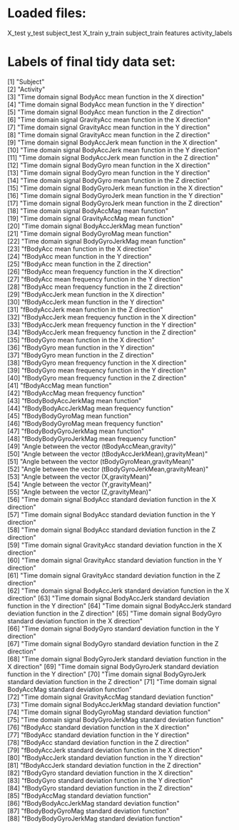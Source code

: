 # Loaded files:

X_test
y_test
subject_test
X_train
y_train
subject_train
features
activity_labels

# Labels of final tidy data set:

 [1] "Subject"                                                                       
 [2] "Activity"                                                                      
 [3] "Time domain signal BodyAcc mean function in the X direction"                   
 [4] "Time domain signal BodyAcc mean function in the Y direction"                   
 [5] "Time domain signal BodyAcc mean function in the Z direction"                   
 [6] "Time domain signal GravityAcc mean function in the X direction"                
 [7] "Time domain signal GravityAcc mean function in the Y direction"                
 [8] "Time domain signal GravityAcc mean function in the Z direction"                
 [9] "Time domain signal BodyAccJerk mean function in the X direction"               
[10] "Time domain signal BodyAccJerk mean function in the Y direction"               
[11] "Time domain signal BodyAccJerk mean function in the Z direction"               
[12] "Time domain signal BodyGyro mean function in the X direction"                  
[13] "Time domain signal BodyGyro mean function in the Y direction"                  
[14] "Time domain signal BodyGyro mean function in the Z direction"                  
[15] "Time domain signal BodyGyroJerk mean function in the X direction"              
[16] "Time domain signal BodyGyroJerk mean function in the Y direction"              
[17] "Time domain signal BodyGyroJerk mean function in the Z direction"              
[18] "Time domain signal BodyAccMag mean function"                                   
[19] "Time domain signal GravityAccMag mean function"                                
[20] "Time domain signal BodyAccJerkMag mean function"                               
[21] "Time domain signal BodyGyroMag mean function"                                  
[22] "Time domain signal BodyGyroJerkMag mean function"                              
[23] "fBodyAcc mean function in the X direction"                                     
[24] "fBodyAcc mean function in the Y direction"                                     
[25] "fBodyAcc mean function in the Z direction"                                     
[26] "fBodyAcc mean frequency function in the X direction"                           
[27] "fBodyAcc mean frequency function in the Y direction"                           
[28] "fBodyAcc mean frequency function in the Z direction"                           
[29] "fBodyAccJerk mean function in the X direction"                                 
[30] "fBodyAccJerk mean function in the Y direction"                                 
[31] "fBodyAccJerk mean function in the Z direction"                                 
[32] "fBodyAccJerk mean frequency function in the X direction"                       
[33] "fBodyAccJerk mean frequency function in the Y direction"                       
[34] "fBodyAccJerk mean frequency function in the Z direction"                       
[35] "fBodyGyro mean function in the X direction"                                    
[36] "fBodyGyro mean function in the Y direction"                                    
[37] "fBodyGyro mean function in the Z direction"                                    
[38] "fBodyGyro mean frequency function in the X direction"                          
[39] "fBodyGyro mean frequency function in the Y direction"                          
[40] "fBodyGyro mean frequency function in the Z direction"                          
[41] "fBodyAccMag mean function"                                                     
[42] "fBodyAccMag mean frequency function"                                           
[43] "fBodyBodyAccJerkMag mean function"                                             
[44] "fBodyBodyAccJerkMag mean frequency function"                                   
[45] "fBodyBodyGyroMag mean function"                                                
[46] "fBodyBodyGyroMag mean frequency function"                                      
[47] "fBodyBodyGyroJerkMag mean function"                                            
[48] "fBodyBodyGyroJerkMag mean frequency function"                                  
[49] "Angle between the vector (tBodyAccMean,gravity)"                               
[50] "Angle between the vector (tBodyAccJerkMean),gravityMean)"                      
[51] "Angle between the vector (tBodyGyroMean,gravityMean)"                          
[52] "Angle between the vector (tBodyGyroJerkMean,gravityMean)"                      
[53] "Angle between the vector (X,gravityMean)"                                      
[54] "Angle between the vector (Y,gravityMean)"                                      
[55] "Angle between the vector (Z,gravityMean)"                                      
[56] "Time domain signal BodyAcc standard deviation function in the X direction"     
[57] "Time domain signal BodyAcc standard deviation function in the Y direction"     
[58] "Time domain signal BodyAcc standard deviation function in the Z direction"     
[59] "Time domain signal GravityAcc standard deviation function in the X direction"  
[60] "Time domain signal GravityAcc standard deviation function in the Y direction"  
[61] "Time domain signal GravityAcc standard deviation function in the Z direction"  
[62] "Time domain signal BodyAccJerk standard deviation function in the X direction" 
[63] "Time domain signal BodyAccJerk standard deviation function in the Y direction" 
[64] "Time domain signal BodyAccJerk standard deviation function in the Z direction" 
[65] "Time domain signal BodyGyro standard deviation function in the X direction"    
[66] "Time domain signal BodyGyro standard deviation function in the Y direction"    
[67] "Time domain signal BodyGyro standard deviation function in the Z direction"    
[68] "Time domain signal BodyGyroJerk standard deviation function in the X direction"
[69] "Time domain signal BodyGyroJerk standard deviation function in the Y direction"
[70] "Time domain signal BodyGyroJerk standard deviation function in the Z direction"
[71] "Time domain signal BodyAccMag standard deviation function"                     
[72] "Time domain signal GravityAccMag standard deviation function"                  
[73] "Time domain signal BodyAccJerkMag standard deviation function"                 
[74] "Time domain signal BodyGyroMag standard deviation function"                    
[75] "Time domain signal BodyGyroJerkMag standard deviation function"                
[76] "fBodyAcc standard deviation function in the X direction"                       
[77] "fBodyAcc standard deviation function in the Y direction"                       
[78] "fBodyAcc standard deviation function in the Z direction"                       
[79] "fBodyAccJerk standard deviation function in the X direction"                   
[80] "fBodyAccJerk standard deviation function in the Y direction"                   
[81] "fBodyAccJerk standard deviation function in the Z direction"                   
[82] "fBodyGyro standard deviation function in the X direction"                      
[83] "fBodyGyro standard deviation function in the Y direction"                      
[84] "fBodyGyro standard deviation function in the Z direction"                      
[85] "fBodyAccMag standard deviation function"                                       
[86] "fBodyBodyAccJerkMag standard deviation function"                               
[87] "fBodyBodyGyroMag standard deviation function"                                  
[88] "fBodyBodyGyroJerkMag standard deviation function"  
